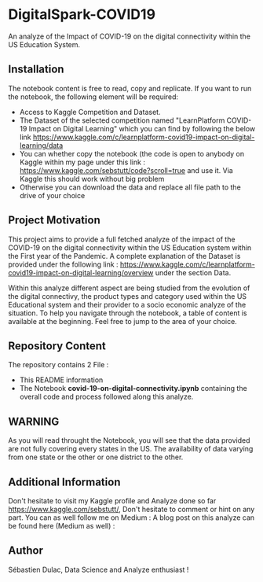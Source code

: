 # DigitalSpark-COVID19

An analyze of the Impact of COVID-19 on the digital connectivity within the US Education System.

## Installation

The notebook content is free to read, copy and replicate.
If you want to run the notebook, the following element will be required:
- Access to Kaggle Competition and Dataset.
- The Dataset of the selected competition named "LearnPlatform COVID-19 Impact on Digital Learning" which you can find by following the below link
  https://www.kaggle.com/c/learnplatform-covid19-impact-on-digital-learning/data
- You can whether copy the notebook (the code is open to anybody on Kaggle within my page under this link : https://www.kaggle.com/sebstutt/code?scroll=true and use it. Via Kaggle this should work without big problem
- Otherwise you can download the data and replace all file path to the drive of your choice

## Project Motivation

This project aims to provide a full fetched analyze of the impact of the COVID-19 on the digital connectivity within the US Education system within the First year of the Pandemic.
A complete explanation of the Dataset is provided under the following link : https://www.kaggle.com/c/learnplatform-covid19-impact-on-digital-learning/overview under the section Data.

Within this analyze different aspect are being studied from the evolution of the digital connectivy, the product types and category used within the US Educational system and their provider to a socio economic analyze of the situation.
To help you navigate through the notebook, a table of content is available at the beginning. Feel free to jump to the area of your choice.

## Repository Content

The repository contains 2 File :
- This README information
- The Notebook **covid-19-on-digital-connectivity.ipynb** containing the overall code and process followed along this analyze.

## WARNING

As you will read throught the Notebook, you will see that the data provided are not fully covering every states in the US. The availability of data varying from one state or the other or one district to the other.

## Additional Information

Don't hesitate to visit my Kaggle profile and Analyze done so far https://www.kaggle.com/sebstutt/, Don't hesitate to comment or hint on any part.
You can as well follow me on Medium : 
A blog post on this analyze can be found here (Medium as well) : 

## Author

Sébastien Dulac, Data Science and Analyze enthusiast !
